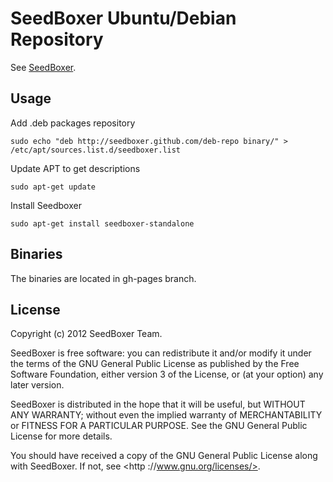 SeedBoxer Ubuntu/Debian Repository
====================

See [SeedBoxer](http://seedboxer.github.com/seedboxer/).

## Usage

Add .deb packages repository

```shell
sudo echo "deb http://seedboxer.github.com/deb-repo binary/" > /etc/apt/sources.list.d/seedboxer.list
```

Update APT to get descriptions
```shell
sudo apt-get update
```

Install Seedboxer
```shell
sudo apt-get install seedboxer-standalone
```

## Binaries

The binaries are located in gh-pages branch.


## License

Copyright (c) 2012 SeedBoxer Team.

SeedBoxer is free software: you can redistribute it and/or modify it under the terms of the GNU General Public License as published by the Free Software Foundation, either version 3 of the License, or (at your option) any later version.

SeedBoxer is distributed in the hope that it will be useful, but WITHOUT ANY WARRANTY; without even the implied warranty of MERCHANTABILITY or FITNESS FOR A PARTICULAR PURPOSE.  See the GNU General Public License for more details.

You should have received a copy of the GNU General Public License along with SeedBoxer.  If not, see <http ://www.gnu.org/licenses/>.
